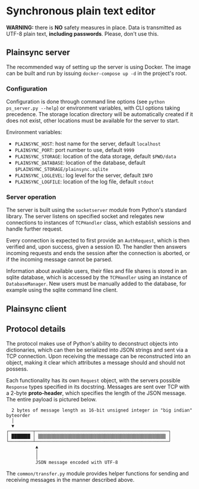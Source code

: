 # Synchronous plain text editor
**WARNING:** there is **NO** safety measures in place. Data is transmitted as UTF-8 plain text, **including
passwords**. Please, don't use this.

## Plainsync server
The recommended way of setting up the server is using Docker. The image can be built and run by issuing `docker-compose
up -d` in the project's root.

### Configuration
Configuration is done through command line options (see `python ps_server.py --help`) or environment variables, with
CLI options taking precedence. The storage location directory will be automatically created if it does not
exist, other locations must be available for the server to start.

Environment variables:
- `PLAINSYNC_HOST`: host name for the server, default `localhost`
- `PLAINSYNC_PORT`: port number to use, default `9999`
- `PLAINSYNC_STORAGE`: location of the data storage, default `$PWD/data`
- `PLAINSYNC_DATABASE`: location of the database, default `$PLAINSYNC_STORAGE/plainsync.sqlite`
- `PLAINSYNC_LOGLEVEL`: log level for the server, default `INFO`
- `PLAINSYNC_LOGFILE`: location of the log file, default `stdout`

### Server operation
The server is built using the `socketserver` module from Python's standard library. The server listens on specified
socket and relegates new connections to instances of `TCPHandler` class, which establish sessions and handle further
request.

Every connection is expected to first provide an `AuthRequest`, which is then verified and, upon success, given a
session ID. The handler then answers incoming requests and ends the session after the connection is aborted, or if the
incoming message cannot be parsed.

Information about available users, their files and file shares is stored in an sqlite database, which is accessed by the
`TCPHandler` using an instance of `DatabaseManager`. New users must be manually added to the database, for example using
the sqlite command line client.

## Plainsync client

## Protocol details
The protocol makes use of Python's ability to deconstruct objects into dictionaries, which can then be serialized into
JSON strings and sent via a TCP connection. Upon receiving the message can be reconstructed into an object, making it
clear which attributes a message should and should not possess.

Each functionality has its own `Request` object, with the servers possible `Response` types specified in its docstring.
Messages are sent over TCP with a 2-byte **proto-header**, which specifies the length of the JSON message. The
entire payload is pictured below.
```none
  2 bytes of message length as 16-bit unsigned integer in "big indian" byteorder
  │
  ▼
┌─────────┬──────────────────────────────────────────────────┐
│ ███████ │ ▒▒▒▒▒▒▒▒▒▒▒▒▒▒▒▒▒▒▒▒▒▒▒▒▒▒▒▒▒▒▒▒▒▒▒▒▒▒▒▒▒▒▒▒▒▒▒▒ │
└─────────┴──────────────────────────────────────────────────┘
           ▲
           │
           │
           JSON message encoded with UTF-8
```

The `common/transfer.py` module provides helper functions for sending and receiving messages in the manner described
above.
